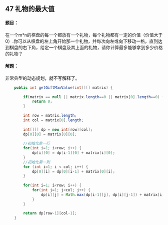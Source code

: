 ## 47 礼物的最大值

#### 题目：

在一个m*n的棋盘的每一个都放有一个礼物，每个礼物都有一定的价值（价值大于0）.你可以从棋盘的左上角开始那一个礼物，并每次向左或向下移动一格，直到达到棋盘的右下角，给定一个棋盘及其上面的礼物，请你计算最多能够拿到多少价格的礼物？

#### 解题：

非常典型的动态规划，就不写解释了。

```java
	public int getGiftMaxValue(int[][] matrix) {
		
		if(matrix == null || matrix.length==0 || matrix[0].length==0) {
			return 0;
		}
		
		int row = matrix.length;
		int col = matrix[0].length;
		
		int[][] dp = new int[row][col];
		dp[0][0] = matrix[0][0];
		
		//初始化第一行
		for(int i=1; i<row; i++) {
			dp[i][0] = dp[i-1][0] + matrix[i][0];
		}
		//初始化第一列
		for (int i=1; i < col; i++) {
			dp[0][i] = dp[0][i-1] + matrix[0][i];
		}
		
		for(int i=1; i<row; i++) {
			for(int j=1; j<col; j++) {
				dp[i][j] = Math.max(dp[i-1][j], dp[i][j-1]) + matrix[i][j];
			}
		}
		
		return dp[row-1][col-1];
	}
```

